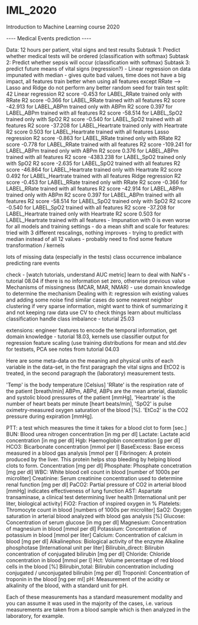 # IML_2020
Introduction to Machine Learning course 2020

---- Medical Events prediction ----

Data: 12 hours per patient, vital signs and test results
Subtask 1: Predict whether medical tests will be ordered (classification with softmax)
Subtask 2: Predict whether sepsis will occur (classification with softmax)
Subtask 3: predict future means of vital signs (regression?)
        - Linear regression on data impunated with median - gives quite bad values, time does not have a big impact, all features train better when
        using all features except RRate --> Lasso and Ridge do not perform any better
            random seed  for train test split: 42
            Linear regression
            R2 score -0.453 for LABEL_RRate trained only with RRate
            R2 score -0.366 for LABEL_RRate trained with all features
            R2 score -42.913 for LABEL_ABPm trained only with ABPm
            R2 score 0.397 for LABEL_ABPm trained with all features
            R2 score -58.514 for LABEL_SpO2 trained only with SpO2
            R2 score -0.540 for LABEL_SpO2 trained with all features
            R2 score -37.208 for LABEL_Heartrate trained only with Heartrate
            R2 score 0.503 for LABEL_Heartrate trained with all features
            Lasso regression
            R2 score -0.863 for LABEL_RRate trained only with RRate
            R2 score -0.778 for LABEL_RRate trained with all features
            R2 score -109.241 for LABEL_ABPm trained only with ABPm
            R2 score 0.376 for LABEL_ABPm trained with all features
            R2 score -4383.238 for LABEL_SpO2 trained only with SpO2
            R2 score -2.635 for LABEL_SpO2 trained with all features
            R2 score -46.864 for LABEL_Heartrate trained only with Heartrate
            R2 score 0.492 for LABEL_Heartrate trained with all features
            Ridge regression
            R2 score -0.453 for LABEL_RRate trained only with RRate
            R2 score -0.366 for LABEL_RRate trained with all features
            R2 score -42.914 for LABEL_ABPm trained only with ABPm
            R2 score 0.397 for LABEL_ABPm trained with all features
            R2 score -58.514 for LABEL_SpO2 trained only with SpO2
            R2 score -0.540 for LABEL_SpO2 trained with all features
            R2 score -37.208 for LABEL_Heartrate trained only with Heartrate
            R2 score 0.503 for LABEL_Heartrate trained with all features
        - Impunation with 0 is even worse for all models and training settings
        - do a mean shift and scale for features: tried with 3 different rescalings, nothing improves
        - trying to predict with median instead of all 12 values
        - probably need to find some feature transformation / kernels

lots of missing data (especially in the tests)
class occurrence imbalance
predicting rare events

check - [watch tutorials, understand AUC metric]
learn to deal with NaN's - tutorial 08.04
    if there is no information set zero, otherwise previous value
    Mechanisms of missingness (MCAR, MAR, NMAR) - use domain knowledge to determine the mechanism
    Dealing with it:
        regression wih existing values and adding some noise
        find similar cases do some nearest neighbor clustering
        if very sparse information, might want to think of summarizing it and not keeping raw data
        use CV to check things
learn about multiclass classification
handle class imbalance - toturial 25.03

extensions:
engineer features to encode the temporal information, get domain knowledge - tutorial 18.03, kernels
use classifier output for regression
feature scaling (use training distributions for mean and std.dev for testsets, PCA
    see notes from tutorial 04.03


Here are some meta-data on the meaning and physical units of each variable in the data-set,
in the first paragraph the vital signs and EtCO2 is treated, in the second paragraph the
(laboratory) measurement tests.

'Temp' is the body temperature [Celsius]
'RRate' is the respiration rate of the patient [breath/min]
ABPm, ABPd, ABPs are the mean arterial, diastolic and systolic blood pressures of the patient [mmHg],
'Heartrate' is the number of heart beats per minute [heart beats/min],
'SpO2' is pulse oximetry-measured oxygen saturation of the blood [%].
'EtCo2' is the CO2 pressure during expiration [mmHg].

PTT: a test which measures the time it takes for a blood clot to form [sec.]
BUN: Blood urea nitrogen concentration [in mg per dl]
Lactate: Lactate acid concentration [in mg per dl]
Hgb: Haemoglobin concentration [g per dl]
HCO3: Bicarbonate concentration [mmol per l]
BaseExcess: Base excess measured in a blood gas analysis [mmol per l]
Fibrinogen: A protein produced by the liver. This protein helps stop bleeding by helping blood clots to form. Concentration [mg per dl]
Phosphate: Phosphate concetration [mg per dl]
WBC: White blood cell count in blood [number of 1000s per microliter]
Creatinine: Serum creatinine concentration used to determine renal function [mg per dl]
PaCO2: Partial pressure of CO2 in arterial blood [mmHg] indicates effectiveness of lung function
AST: Aspartate transaminase, a clinical test determining liver health [International unit per liter, biological activity]
FiO2: Fraction of inspired oxygen in %
Platelets: Thromocyte count in blood [numbers of 1000s per microliter]
SaO2: Oxygen saturation in arterial blood analyzed with blood gas analysis [%]
Glucose: Concentration of serum glucose [in mg per dl]
Magnesium: Concentration of magnesium in blood [mmol per dl]
Potassium: Concentration of potassium in blood [mmol per liter]
Calcium: Concentration of calcium in blood [mg per dl]
Alkalinephos: Biological activity of the enzyme Alkaline phosphotase [International unit per liter]
Bilirubin_direct: Bilirubin concentration of conjugated bilirubin [mg per dl]
Chloride: Chloride concentration in blood [mmol per l]
Hct: Volume percentage of red blood cells in the blood [%]
Bilirubin_total: Bilirubin concentration including conjugated / unconjugated bilirubin [mg per dl]
TroponinI: Concentration of troponin in the blood [ng per ml]
pH: Measurement of the acidity or alkalinity of the blood, with a standard unit for pH.

Each of these measurements has a standard measurement modality and you can assume it was used in the majority of the cases,
i.e. various measurements are taken from a blood sample which is then analyzed in the laboratory, for example.